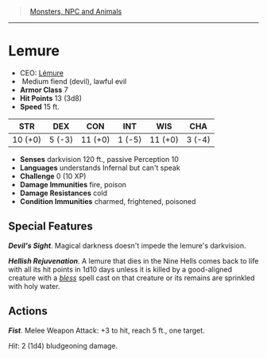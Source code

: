 ﻿---
!MonsterItem
Family: MonsterVO
Type: fiend (devil)
Size: Medium
Alignment: lawful evil
ArmorClass: 7
HitPoints: 13 (3d8)
Speed: 15 ft.
Strength: 10 (+0)
Dexterity: ' 5 (-3)'
Constitution: 11 (+0)
Intelligence: ' 1 (-5)'
Wisdom: 11 (+0)
Charisma: ' 3 (-4)'
DamageImmunities: fire, poison
ConditionImmunities: charmed, frightened, poisoned
DamageResistances: cold
Senses: darkvision 120 ft., passive Perception 10
Languages: understands Infernal but can't speak
Challenge: 0 (10 XP)
Id: monsters_vo.md#lemure
ParentLink: monsters_vo.md#monsters-npc-and-animals
Name: Lemure
ParentName: Monsters, NPC and Animals
NameLevel: 1
AltName: '[Lémure](hd_monsters_lemure.md)'
Attributes:
  Name: Lemure
  Markdown: >+
    # <!--Name-->Lemure<!--/Name-->


    - CEO: <!--AltName-->[Lémure](hd_monsters_lemure.md)<!--/AltName-->

    -  <!--Size-->Medium<!--/Size--> <!--Type-->fiend (devil)<!--/Type-->, <!--Alignment-->lawful evil<!--/Alignment-->

    - **Armor Class** <!--ArmorClass-->7<!--/ArmorClass-->

    - **Hit Points** <!--HitPoints-->13 (3d8)<!--/HitPoints-->

    - **Speed** <!--Speed-->15 ft.<!--/Speed-->


    |STR|DEX|CON|INT|WIS|CHA|

    |---|---|---|---|---|---|

    |<!--Strength-->10 (+0)<!--/Strength-->|<!--Dexterity--> 5 (-3)<!--/Dexterity-->|<!--Constitution-->11 (+0)<!--/Constitution-->|<!--Intelligence--> 1 (-5)<!--/Intelligence-->|<!--Wisdom-->11 (+0)<!--/Wisdom-->|<!--Charisma--> 3 (-4)<!--/Charisma-->|


    - **Senses** <!--Senses-->darkvision 120 ft., passive Perception 10<!--/Senses-->

    - **Languages** <!--Languages-->understands Infernal but can't speak<!--/Languages-->

    - **Challenge** <!--Challenge-->0 (10 XP)<!--/Challenge-->

    - **Damage Immunities** <!--DamageImmunities-->fire, poison<!--/DamageImmunities-->

    - **Damage Resistances** <!--DamageResistances-->cold<!--/DamageResistances-->

    - **Condition Immunities** <!--ConditionImmunities-->charmed, frightened, poisoned<!--/ConditionImmunities-->


    ## Special Features


    **_Devil's Sight_**. Magical darkness doesn't impede the lemure's darkvision.


    **_Hellish Rejuvenation_**. A lemure that dies in the Nine Hells comes back to life with all its hit points in 1d10 days unless it is killed by a good-aligned creature with a _[bless](srd_spells_bless.md)_ spell cast on that creature or its remains are sprinkled with holy water.


    ## Actions


    **_Fist_**. Melee Weapon Attack: +3 to hit, reach 5 ft., one target.


    _Hit_: 2 (1d4) bludgeoning damage.

  AltName: '[Lémure](hd_monsters_lemure.md)'
  Size: Medium
  Type: fiend (devil)
  Alignment: lawful evil
  ArmorClass: 7
  HitPoints: 13 (3d8)
  Speed: 15 ft.
  Strength: 10 (+0)
  Dexterity: ' 5 (-3)'
  Constitution: 11 (+0)
  Intelligence: ' 1 (-5)'
  Wisdom: 11 (+0)
  Charisma: ' 3 (-4)'
  Senses: darkvision 120 ft., passive Perception 10
  Languages: understands Infernal but can't speak
  Challenge: 0 (10 XP)
  DamageImmunities: fire, poison
  DamageResistances: cold
  ConditionImmunities: charmed, frightened, poisoned
AttributesDictionary: >+
  Name: Lemure

  Markdown: >+

    # <!--Name-->Lemure<!--/Name-->





    - CEO: <!--AltName-->[Lémure](hd_monsters_lemure.md)<!--/AltName-->



    -  <!--Size-->Medium<!--/Size--> <!--Type-->fiend (devil)<!--/Type-->, <!--Alignment-->lawful evil<!--/Alignment-->



    - **Armor Class** <!--ArmorClass-->7<!--/ArmorClass-->



    - **Hit Points** <!--HitPoints-->13 (3d8)<!--/HitPoints-->



    - **Speed** <!--Speed-->15 ft.<!--/Speed-->





    |STR|DEX|CON|INT|WIS|CHA|



    |---|---|---|---|---|---|



    |<!--Strength-->10 (+0)<!--/Strength-->|<!--Dexterity--> 5 (-3)<!--/Dexterity-->|<!--Constitution-->11 (+0)<!--/Constitution-->|<!--Intelligence--> 1 (-5)<!--/Intelligence-->|<!--Wisdom-->11 (+0)<!--/Wisdom-->|<!--Charisma--> 3 (-4)<!--/Charisma-->|





    - **Senses** <!--Senses-->darkvision 120 ft., passive Perception 10<!--/Senses-->



    - **Languages** <!--Languages-->understands Infernal but can't speak<!--/Languages-->



    - **Challenge** <!--Challenge-->0 (10 XP)<!--/Challenge-->



    - **Damage Immunities** <!--DamageImmunities-->fire, poison<!--/DamageImmunities-->



    - **Damage Resistances** <!--DamageResistances-->cold<!--/DamageResistances-->



    - **Condition Immunities** <!--ConditionImmunities-->charmed, frightened, poisoned<!--/ConditionImmunities-->





    ## Special Features





    **_Devil's Sight_**. Magical darkness doesn't impede the lemure's darkvision.





    **_Hellish Rejuvenation_**. A lemure that dies in the Nine Hells comes back to life with all its hit points in 1d10 days unless it is killed by a good-aligned creature with a _[bless](srd_spells_bless.md)_ spell cast on that creature or its remains are sprinkled with holy water.





    ## Actions





    **_Fist_**. Melee Weapon Attack: +3 to hit, reach 5 ft., one target.





    _Hit_: 2 (1d4) bludgeoning damage.



  AltName: '[Lémure](hd_monsters_lemure.md)'

  Size: Medium

  Type: fiend (devil)

  Alignment: lawful evil

  ArmorClass: 7

  HitPoints: 13 (3d8)

  Speed: 15 ft.

  Strength: 10 (+0)

  Dexterity: ' 5 (-3)'

  Constitution: 11 (+0)

  Intelligence: ' 1 (-5)'

  Wisdom: 11 (+0)

  Charisma: ' 3 (-4)'

  Senses: darkvision 120 ft., passive Perception 10

  Languages: understands Infernal but can't speak

  Challenge: 0 (10 XP)

  DamageImmunities: fire, poison

  DamageResistances: cold

  ConditionImmunities: charmed, frightened, poisoned

---
> [Monsters, NPC and Animals](srd_monsters.md)

---

# Lemure

- CEO: [Lémure](hd_monsters_lemure.md)
-  Medium fiend (devil), lawful evil
- **Armor Class** 7
- **Hit Points** 13 (3d8)
- **Speed** 15 ft.

|STR|DEX|CON|INT|WIS|CHA|
|---|---|---|---|---|---|
|10 (+0)| 5 (-3)|11 (+0)| 1 (-5)|11 (+0)| 3 (-4)|

- **Senses** darkvision 120 ft., passive Perception 10
- **Languages** understands Infernal but can't speak
- **Challenge** 0 (10 XP)
- **Damage Immunities** fire, poison
- **Damage Resistances** cold
- **Condition Immunities** charmed, frightened, poisoned

## Special Features

**_Devil's Sight_**. Magical darkness doesn't impede the lemure's darkvision.

**_Hellish Rejuvenation_**. A lemure that dies in the Nine Hells comes back to life with all its hit points in 1d10 days unless it is killed by a good-aligned creature with a _[bless](srd_spells_bless.md)_ spell cast on that creature or its remains are sprinkled with holy water.

## Actions

**_Fist_**. Melee Weapon Attack: +3 to hit, reach 5 ft., one target.

_Hit_: 2 (1d4) bludgeoning damage.

